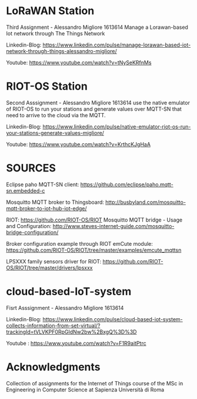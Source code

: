 # LoRaWAN Station
Third Assignment - Alessandro Migliore 1613614
Manage a Lorawan-based Iot network through The Things Network

Linkedin-Blog: https://www.linkedin.com/pulse/manage-lorawan-based-iot-network-through-things-alessandro-migliore/

Youtube: https://www.youtube.com/watch?v=tNySeKRfnMs


# RIOT-OS Station 
Second Asssignment - Alessandro Migliore 1613614
use the native emulator of RIOT-OS to run your stations and generate values over MQTT-SN that need to arrive to the cloud via the MQTT.

Linkedin-Blog: https://www.linkedin.com/pulse/native-emulator-riot-os-run-your-stations-generate-values-migliore/

Youtube: https://www.youtube.com/watch?v=KrthcKJgHaA

# SOURCES

Eclipse paho MQTT-SN client: https://github.com/eclipse/paho.mqtt-sn.embedded-c

Mosquitto MQTT broker to Thingsboard: http://busbyland.com/mosquitto-mqtt-broker-to-iot-hub-iot-edge/

RIOT: https://github.com/RIOT-OS/RIOT
Mosquitto MQTT bridge - Usage and Configuration: http://www.steves-internet-guide.com/mosquitto-bridge-configuration/

Broker configuration example through RIOT emCute module: https://github.com/RIOT-OS/RIOT/tree/master/examples/emcute_mqttsn

LPSXXX family sensors driver for RIOT: https://github.com/RIOT-OS/RIOT/tree/master/drivers/lpsxxx





# cloud-based-IoT-system
Fisrt Asssignment - Alessandro Migliore 1613614


Linkedin-Blog: https://www.linkedin.com/pulse/cloud-based-iot-system-collects-information-from-set-virtual/?trackingId=tVLVKPF0RpGIdNw2bw%2BxgQ%3D%3D



Youtube : https://www.youtube.com/watch?v=F1R9aitPtrc


# Acknowledgments
Collection of assignments for the Internet of Things course of the MSc in Engineering in Computer Science at Sapienza Università di Roma
